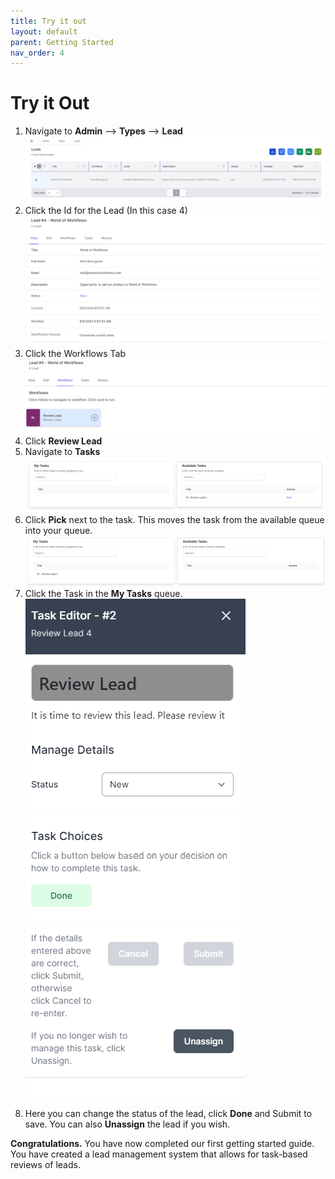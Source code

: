 ```yaml
---
title: Try it out
layout: default
parent: Getting Started
nav_order: 4
---
```


# Try it Out

1. Navigate to **Admin** --> **Types** --> **Lead**
   ![Leads](image-29.png)
2. Click the Id for the Lead (In this case 4)
   ![Lead Details](image-30.png)
3. Click the Workflows Tab
   ![Workflows Tab](image-31.png)
4. Click **Review Lead**
5. Navigate to **Tasks**
   ![Tasks](image-32.png)
6. Click **Pick** next to the task. This moves the task from the available queue into your queue.
   ![Picked Task](image-33.png)
7. Click the Task in the **My Tasks** queue.
   ![Review Task](image-34.png)
8. Here you can change the status of the lead, click **Done** and Submit to save. You can also **Unassign** the lead if you wish.

**Congratulations.** You have now completed our first getting started guide. You have created a lead management system that allows for task-based reviews of leads.